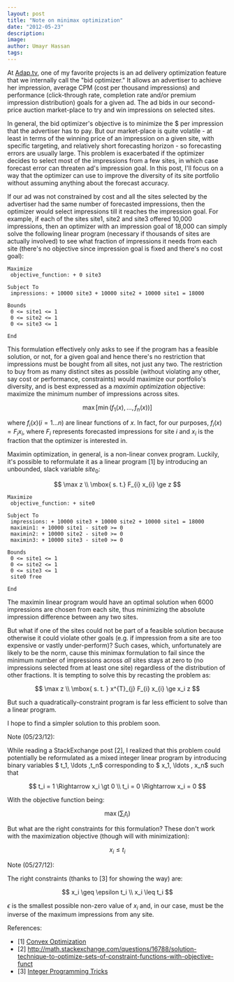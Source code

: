 ```yaml
---
layout: post
title: "Note on minimax optimization"
date: "2012-05-23"
description:
image: 
author: Umayr Hassan
tags:
---
```


At [Adap.tv](http://www.adap.tv "Adap.tv"), one of my favorite projects is an ad delivery optimization feature that we 
internally call the "bid optimizer." It allows an advertiser to achieve her impression, average CPM (cost per thousand 
impressions) and performance (click-through rate, completion rate and/or premium impression distribution) goals for a 
given ad. The ad bids in our second-price auction market-place to try and win impressions on selected sites.

In general, the bid optimizer's objective is to minimize the $ per impression that the advertiser has to pay. But our 
market-place is quite volatile - at least in terms of the winning price of an impression on a given site, with specific 
targeting, and relatively short forecasting horizon - so forecasting errors are usually large. This problem is exacerbated 
if the optimizer decides to select most of the impressions from a few sites, in which case forecast error can threaten ad's 
impression goal. In this post, I'll focus on a way that the optimizer can use to improve the diversity of its site portfolio 
without assuming anything about the forecast accuracy.

If our ad was not constrained by cost and all the sites selected by the advertiser had the same number of forecasted 
impressions, then the optimizer would select impressions till it reaches the impression goal. For example, if each of 
the sites site1, site2 and site3 offered 10,000 impressions, then an optimizer with an impression goal of 18,000 can 
simply solve the following linear program (necessary if thousands of sites are actually involved) to see what fraction 
of impressions it needs from each site (there's no objective since impression goal is fixed and there's no cost goal):

```
Maximize
 objective_function: + 0 site3

Subject To
 impressions: + 10000 site3 + 10000 site2 + 10000 site1 = 18000

Bounds
 0 <= site1 <= 1
 0 <= site2 <= 1
 0 <= site3 <= 1

End
```

This formulation effectively only asks to see if the program has a feasible solution, or not, for a given goal and hence 
there's no restriction that impressions must be bought from all sites, not just any two. The restriction to buy from as 
many distinct sites as possible (without violating any other, say cost or performance, constraints) would maximize our 
portfolio's diversity, and is best expressed as a _maximin optimization_ objective: maximize the minimum number of 
impressions across sites.

$$ \max [\min (f_1(x),...,f_n(x))] $$

where $f_{i}(x) (i = 1 \ldots n)$ are linear functions of $x$. In fact, for our purposes, $f_{i}(x) = F_{i}x_{i}$, where $F_i$ 
represents forecasted impressions for site $i$ and $x_i$ is the fraction that the optimizer is interested in.

Maximin optimization, in general, is a non-linear convex program. Luckily, it's possible to reformulate it as a 
linear program [1] by introducing an unbounded, slack variable $site_0$:

$$ \max z \\ \mbox{ s. t.} F_{i} x_{i} \ge z $$

```
Maximize
 objective_function: + site0

Subject To
 impressions: + 10000 site3 + 10000 site2 + 10000 site1 = 18000
 maximin1: + 10000 site1 - site0 >= 0
 maximin2: + 10000 site2 - site0 >= 0
 maximin3: + 10000 site3 - site0 >= 0

Bounds
 0 <= site1 <= 1
 0 <= site2 <= 1
 0 <= site3 <= 1
 site0 free

End
```

The maximin linear program would have an optimal solution when 6000 impressions are chosen from each site, 
thus minimizing the absolute impression difference between any two sites.

But what if one of the sites could not be part of a feasible solution because otherwise it could violate other goals 
(e.g. if impression from a site are too expensive or vastly under-perform)? Such cases, which, unfortunately are 
likely to be the norm, cause this minimax formulation to fail since the minimum number of impressions across _all_ 
sites stays at zero to (no impressions selected from at least one site) regardless of the distribution of other 
fractions. It is tempting to solve this by recasting the problem as:

$$ \max z \\ \mbox{ s. t. } x^{T}_{j} F_{i} x_{i} \ge x_i z $$

But such a quadratically-constraint program is far less efficient to solve than a linear program.

I hope to find a simpler solution to this problem soon.

Note (05/23/12):

While reading a StackExchange post [2], I realized that this problem could potentially be reformulated as a 
mixed integer linear program by introducing binary variables $ t_1, \ldots ,t_n$ corresponding to $ x_1, \ldots , x_n$ 
such that

$$ t_i = 1 \Rightarrow x_i \gt 0 \\ t_i = 0 \Rightarrow x_i = 0 $$

With the objective function being:

$$ \max (\sum_i t_i) $$

But what are the right constraints for this formulation? These don't work with the maximization objective 
(though will with minimization):

$$ x_i \leq t_i $$

Note (05/27/12):

The right constraints (thanks to [3] for showing the way) are:

$$ x_i \geq \epsilon t_i \\ x_i \leq t_i $$

$\epsilon$ is the smallest possible non-zero value of $x_i$ and, in our case, must be the inverse of the maximum 
impressions from any site.

References: 

* [1] [Convex Optimization](http://www.stanford.edu/~boyd/cvxbook/) 
* [2] http://math.stackexchange.com/questions/16788/solution-technique-to-optimize-sets-of-constraint-functions-with-objective-funct 
* [3] [Integer Programming Tricks](http://www.aimms.com/aimms/download/manuals/aimms3om_integerprogrammingtricks.pdf)
